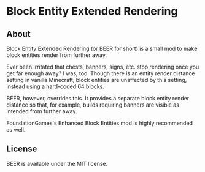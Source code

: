 # Block Entity Extended Rendering

## About

Block Entity Extended Rendering (or BEER for short) is a small mod to make block entities render from further away.

Ever been irritated that chests, banners, signs, etc. stop rendering once you get far enough away? I was, too. Though there is an entity render distance setting in vanilla Minecraft, block entities are unaffected by this setting, instead using a hard-coded 64 blocks.

BEER, however, overrides this. It provides a separate block entity render distance so that, for example, builds requiring banners are visible as intended from further away.

FoundationGames's Enhanced Block Entities mod is highly recommended as well.

## License

BEER is available under the MIT license.